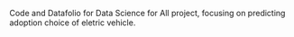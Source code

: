 Code and Datafolio for Data Science for All project, focusing on predicting adoption choice of eletric vehicle.

